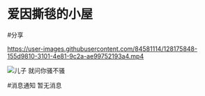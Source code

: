 # 爱因撕毯的小屋
#分享 


https://user-images.githubusercontent.com/84581114/128175848-155d9810-3101-4e81-9c2a-ae99752193a4.mp4


![儿子](https://user-images.githubusercontent.com/84581114/128175445-94ba3599-6de8-4673-8dc6-752ff7642d98.jpg)
就问你骚不骚


#消息通知
暂无消息
